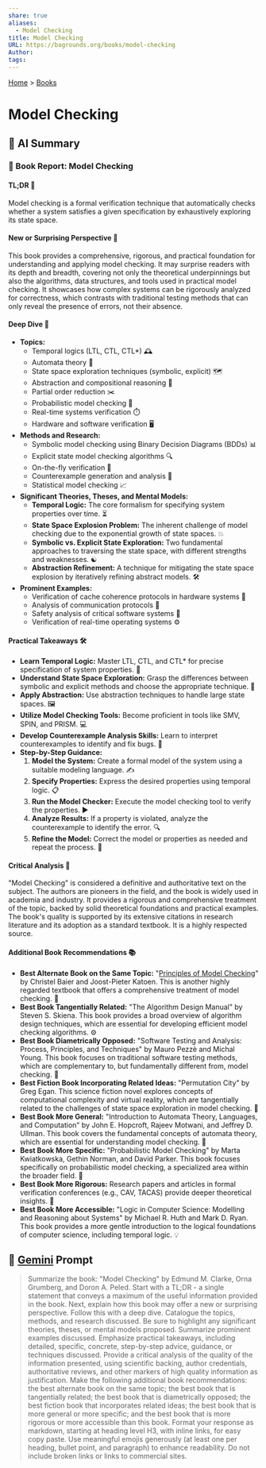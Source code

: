 ```yaml
---
share: true
aliases:
  - Model Checking
title: Model Checking
URL: https://bagrounds.org/books/model-checking
Author: 
tags: 
---
```

[Home](../index.md) > [Books](./index.md)  
# Model Checking  
## 🤖 AI Summary  
### 📖 Book Report: Model Checking  
#### TL;DR 🚀  
Model checking is a formal verification technique that automatically checks whether a system satisfies a given specification by exhaustively exploring its state space.  
  
#### New or Surprising Perspective 🤯  
This book provides a comprehensive, rigorous, and practical foundation for understanding and applying model checking. It may surprise readers with its depth and breadth, covering not only the theoretical underpinnings but also the algorithms, data structures, and tools used in practical model checking. It showcases how complex systems can be rigorously analyzed for correctness, which contrasts with traditional testing methods that can only reveal the presence of errors, not their absence.  
  
#### Deep Dive 🧐  
* **Topics:**  
    * Temporal logics (LTL, CTL, CTL*) 🕰️  
    * Automata theory 🤖  
    * State space exploration techniques (symbolic, explicit) 🗺️  
    * Abstraction and compositional reasoning 🧩  
    * Partial order reduction ✂️  
    * Probabilistic model checking 🎲  
    * Real-time systems verification ⏱️  
    * Hardware and software verification 🖥️  
* **Methods and Research:**  
    * Symbolic model checking using Binary Decision Diagrams (BDDs) 📊  
    * Explicit state model checking algorithms 🔍  
    * On-the-fly verification 🏃  
    * Counterexample generation and analysis 🚧  
    * Statistical model checking 📈  
* **Significant Theories, Theses, and Mental Models:**  
    * **Temporal Logic:** The core formalism for specifying system properties over time. ⏳  
    * **State Space Explosion Problem:** The inherent challenge of model checking due to the exponential growth of state spaces. 💥  
    * **Symbolic vs. Explicit State Exploration:** Two fundamental approaches to traversing the state space, with different strengths and weaknesses. ☯️  
    * **Abstraction Refinement:** A technique for mitigating the state space explosion by iteratively refining abstract models. 🛠️  
* **Prominent Examples:**  
    * Verification of cache coherence protocols in hardware systems 💽  
    * Analysis of communication protocols 📶  
    * Safety analysis of critical software systems 🚨  
    * Verification of real-time operating systems ⚙️  
  
#### Practical Takeaways 🛠️  
* **Learn Temporal Logic:** Master LTL, CTL, and CTL* for precise specification of system properties. 📝  
* **Understand State Space Exploration:** Grasp the differences between symbolic and explicit methods and choose the appropriate technique. 🧠  
* **Apply Abstraction:** Use abstraction techniques to handle large state spaces. 🖼️  
* **Utilize Model Checking Tools:** Become proficient in tools like SMV, SPIN, and PRISM. 💻  
* **Develop Counterexample Analysis Skills:** Learn to interpret counterexamples to identify and fix bugs. 🐞  
* **Step-by-Step Guidance:**  
    1.  **Model the System:** Create a formal model of the system using a suitable modeling language. ✍️  
    2.  **Specify Properties:** Express the desired properties using temporal logic. 📋  
    3.  **Run the Model Checker:** Execute the model checking tool to verify the properties. ▶️  
    4.  **Analyze Results:** If a property is violated, analyze the counterexample to identify the error. 🔍  
    5.  **Refine the Model:** Correct the model or properties as needed and repeat the process. 🔄  
  
#### Critical Analysis 🧐  
"Model Checking" is considered a definitive and authoritative text on the subject. The authors are pioneers in the field, and the book is widely used in academia and industry. It provides a rigorous and comprehensive treatment of the topic, backed by solid theoretical foundations and practical examples. The book's quality is supported by its extensive citations in research literature and its adoption as a standard textbook. It is a highly respected source.  
  
#### Additional Book Recommendations 📚  
* **Best Alternate Book on the Same Topic:** "[Principles of Model Checking](./principles-of-model-checking.md)" by Christel Baier and Joost-Pieter Katoen. This is another highly regarded textbook that offers a comprehensive treatment of model checking. 📖  
* **Best Book Tangentially Related:** "The Algorithm Design Manual" by Steven S. Skiena. This book provides a broad overview of algorithm design techniques, which are essential for developing efficient model checking algorithms. ⚙️  
* **Best Book Diametrically Opposed:** "Software Testing and Analysis: Process, Principles, and Techniques" by Mauro Pezzè and Michal Young. This book focuses on traditional software testing methods, which are complementary to, but fundamentally different from, model checking. 🧪  
* **Best Fiction Book Incorporating Related Ideas:** "Permutation City" by Greg Egan. This science fiction novel explores concepts of computational complexity and virtual reality, which are tangentially related to the challenges of state space exploration in model checking. 🌌  
* **Best Book More General:** "Introduction to Automata Theory, Languages, and Computation" by John E. Hopcroft, Rajeev Motwani, and Jeffrey D. Ullman. This book covers the fundamental concepts of automata theory, which are essential for understanding model checking. 🤖  
* **Best Book More Specific:** "Probabilistic Model Checking" by Marta Kwiatkowska, Gethin Norman, and David Parker. This book focuses specifically on probabilistic model checking, a specialized area within the broader field. 🎲  
* **Best Book More Rigorous:** Research papers and articles in formal verification conferences (e.g., CAV, TACAS) provide deeper theoretical insights. 🔬  
* **Best Book More Accessible:** "Logic in Computer Science: Modelling and Reasoning about Systems" by Michael R. Huth and Mark D. Ryan. This book provides a more gentle introduction to the logical foundations of computer science, including temporal logic. 💡  
  
## 💬 [Gemini](https://gemini.google.com) Prompt  
> Summarize the book: "Model Checking" by Edmund M. Clarke, Orna Grumberg, and Doron A. Peled. Start with a TL;DR - a single statement that conveys a maximum of the useful information provided in the book. Next, explain how this book may offer a new or surprising perspective. Follow this with a deep dive. Catalogue the topics, methods, and research discussed. Be sure to highlight any significant theories, theses, or mental models proposed. Summarize prominent examples discussed. Emphasize practical takeaways, including detailed, specific, concrete, step-by-step advice, guidance, or techniques discussed. Provide a critical analysis of the quality of the information presented, using scientific backing, author credentials, authoritative reviews, and other markers of high quality information as justification. Make the following additional book recommendations: the best alternate book on the same topic; the best book that is tangentially related; the best book that is diametrically opposed; the best fiction book that incorporates related ideas; the best book that is more general or more specific; and the best book that is more rigorous or more accessible than this book. Format your response as markdown, starting at heading level H3, with inline links, for easy copy paste. Use meaningful emojis generously (at least one per heading, bullet point, and paragraph) to enhance readability. Do not include broken links or links to commercial sites.